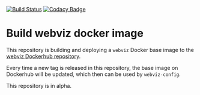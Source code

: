 [![Build Status](https://travis-ci.org/equinor/webviz-docker.svg?branch=master)](https://travis-ci.org/equinor/webviz-docker)
[![Codacy Badge](https://api.codacy.com/project/badge/Grade/19233b7ef4ce43199ffd7b0cf9e41e66)](https://www.codacy.com/app/anders-kiaer/webviz-docker?utm_source=github.com&amp;utm_medium=referral&amp;utm_content=equinor/webviz-docker&amp;utm_campaign=Badge_Grade)

# Build webviz docker image

This repository is building and deploying a `webviz` Docker base image
to the [webviz Dockerhub repository](https://hub.docker.com/u/webviz).

Every time a new tag is released in this repository, the base image on
Dockerhub will be updated, which then can be used by `webviz-config`.

This repository is in alpha.

